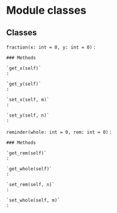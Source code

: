 Module classes
==============

Classes
-------

`fraction(x: int = 0, y: int = 0)`
:   

    ### Methods

    `get_x(self)`
    :

    `get_y(self)`
    :

    `set_x(self, m)`
    :

    `set_y(self, n)`
    :

`reminder(whole: int = 0, rem: int = 0)`
:   

    ### Methods

    `get_rem(self)`
    :

    `get_whole(self)`
    :

    `set_rem(self, n)`
    :

    `set_whole(self, m)`
    :